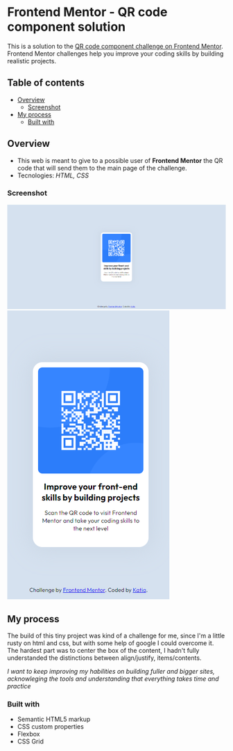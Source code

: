 # Frontend Mentor - QR code component solution

This is a solution to the [QR code component challenge on Frontend Mentor](https://www.frontendmentor.io/challenges/qr-code-component-iux_sIO_H). Frontend Mentor challenges help you improve your coding skills by building realistic projects. 

## Table of contents

- [Overview](#overview)
  - [Screenshot](#screenshot)
- [My process](#my-process)
  - [Built with](#built-with)

## Overview
- This web is meant to give to a possible user of **Frontend Mentor** the QR code that will send them to the main page of the challenge. 
- Tecnologies: *HTML, CSS*


### Screenshot

![Desktop Design](CapturaD.PNG)
![Mobile Design](CapturaM.PNG)

## My process
The build of this tiny project was kind of a challenge for me, since I'm a little rusty on html and css, but with some help of google I could overcome it. 
The hardest part was to center the box of the content, I hadn't fully understanded the distinctions between align/justify, items/contents. 

*I want to keep improving my habilities on building fuller and bigger sites, acknowleging the tools and understanding that everything takes time and practice*

### Built with

- Semantic HTML5 markup
- CSS custom properties
- Flexbox
- CSS Grid

